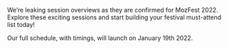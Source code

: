 We’re leaking session overviews as they are confirmed for MozFest 2022. Explore these exciting sessions and start building your festival must-attend list today!

Our full schedule, with timings, will launch on January 19th 2022.
